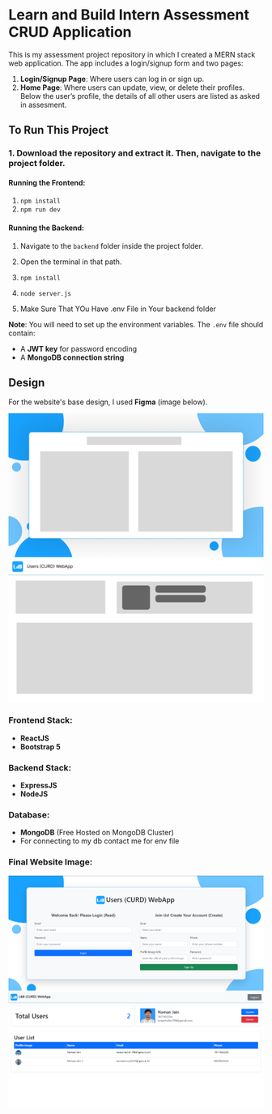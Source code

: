 # Learn and Build Intern Assessment CRUD Application

This is my assessment project repository in which I created a MERN stack web application. The app includes a login/signup form and two pages: 

1. **Login/Signup Page**: Where users can log in or sign up.
2. **Home Page**: Where users can update, view, or delete their profiles. Below the user’s profile, the details of all other users are listed as asked in assesment.

## To Run This Project

### 1. Download the repository and extract it. Then, navigate to the project folder.

#### Running the Frontend:
1. `npm install`
2. `npm run dev`

#### Running the Backend:
1. Navigate to the `backend` folder inside the project folder.
2. Open the terminal in that path.
3. `npm install`
4. `node server.js`

5. Make Sure That YOu Have .env File in Your backend folder

**Note**: You will need to set up the environment variables. The `.env` file should contain:
- A **JWT key** for password encoding
- A **MongoDB connection string**

## Design

For the website's base design, I used **Figma** (image below).

![Login Page](ReadmeFiles/Login%20Page.png)
![Home Page](ReadmeFiles/Main%20Home%20Page.png)

### Frontend Stack:
- **ReactJS**
- **Bootstrap 5**

### Backend Stack:
- **ExpressJS**
- **NodeJS**

### Database:
- **MongoDB** (Free Hosted on MongoDB Cluster)
- For connecting to my db contact me for env file

### Final Website Image:

![Final Login](ReadmeFiles/Final%20Login.png)
![Final Home](ReadmeFiles/Final%20Home.png)
